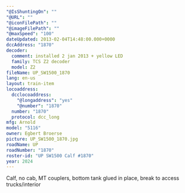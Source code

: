 ```yaml
---
"@IsShuntingOn": ""
"@URL": ""
"@iconFilePath": ""
"@imageFilePath": ""
"@maxSpeed": "100"
dateUpdated: 2013-02-04T14:48:00.000+0000
dccAddress: "1870"
decoder:
  comment: installed 2 jan 2013 + yellow LED
  family: TCS Z2 decoder
  model: Z2
fileName: UP_SW1500_1870
lang: en-us
layout: train-item
locoaddress:
  dcclocoaddress:
    "@longaddress": "yes"
    "@number": "1870"
  number: "1870"
  protocol: dcc_long
mfg: Arnold
model: "5116"
owner: Egbert Broerse
picture: UP_SW1500_1870.jpg
roadName: UP
roadNumber: "1870"
roster-id: "UP SW1500 Calf #1870"
year: 2024
---
```


Calf, no cab, MT couplers, bottom tank glued in place, break to access trucks/interior
